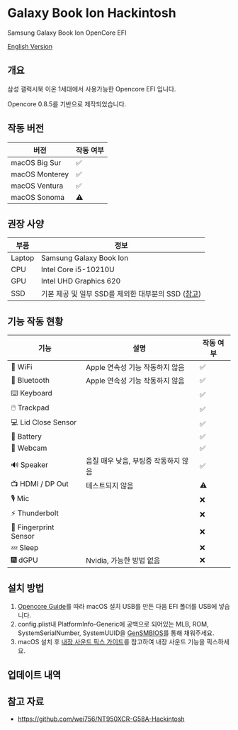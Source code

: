 # Galaxy Book Ion Hackintosh
 Samsung Galaxy Book Ion OpenCore EFI
 
[English Version](./README-ENG.md)

## 개요
삼성 갤럭시북 이온 1세대에서 사용가능한 Opencore EFI 입니다.

Opencore 0.8.5를 기반으로 제작되었습니다.



## 작동 버전
| 버전 | 작동 여부 |
|--------------------|-----|
| macOS Big Sur | ✅ |
| macOS Monterey | ✅ |
| macOS Ventura | ✅ |
| macOS Sonoma | ⚠️ |

## 권장 사양
| 부품 | 정보 |
|---------------|----|
| Laptop        | Samsung Galaxy Book Ion |
| CPU           | Intel Core i5-10210U |
| GPU           | Intel UHD Graphics 620 |
| SSD           | 기본 제공 및 일부 SSD를 제외한 대부분의 SSD ([참고](https://dortania.github.io/Anti-Hackintosh-Buyers-Guide/Storage.html)) |

## 기능 작동 현황
| 기능 | 설명 | 작동 여부 |
|--------------------|-------------|---------------|
| 🛜 WiFi             | Apple 연속성 기능 작동하지 않음 | ✅ |
| 🔵 Bluetooth        | Apple 연속성 기능 작동하지 않음 | ✅ |
| ⌨️ Keyboard         | | ✅ |
| 🖱️ Trackpad         | | ✅ |
| 💻 Lid Close Sensor | | ✅ |
| 🔋 Battery          | | ✅ |
| 📸 Webcam           | | ✅ |
| 🔊 Speaker          | 음질 매우 낮음, 부팅중 작동하지 않음 | ✅ |
| 📺 HDMI / DP Out    | 테스트되지 않음 | ⚠️ |
| 🎙️ Mic              | | ❌ |
| ⚡ Thunderbolt       | | ❌ |
| 🧬 Fingerprint Sensor | | ❌ |
| 💤 Sleep            | | ❌ |
| 🎆 dGPU             | Nvidia, 가능한 방법 없음 | ❌ |

## 설치 방법
1. [Opencore Guide](https://dortania.github.io/OpenCore-Install-Guide/installer-guide/winblows-install.html)를 따라 macOS 설치 USB를 만든 다음 EFI 폴더를 USB에 넣습니다.
2. config.plist내 PlatformInfo-Generic에 공백으로 되어있는 MLB, ROM, SystemSerialNumber, SystemUUID을 [GenSMBIOS](https://github.com/corpnewt/GenSMBIOS)를 통해 채워주세요.
3. macOS 설치 후 [내장 사운드 픽스 가이드](./Audio%20patch)를 참고하여 내장 사운드 기능을 픽스하세요.

## 업데이트 내역


## 참고 자료
- https://github.com/wei756/NT950XCR-G58A-Hackintosh
